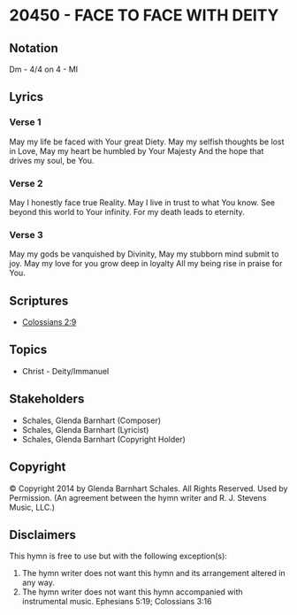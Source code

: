 # 20450 - FACE TO FACE WITH DEITY

## Notation

Dm - 4/4 on 4 - MI

## Lyrics

### Verse 1

May my life be faced with Your great Diety. May my selfish thoughts be lost in Love, May my heart be humbled by Your Majesty And the hope that drives my soul, be You.

### Verse 2

May I honestly face true Reality. May I live in trust to what You know. See beyond this world to Your infinity. For my death leads to eternity.

### Verse 3

May my gods be vanquished by Divinity, May my stubborn mind submit to joy. May my love for you grow deep in loyalty All my being rise in praise for You.


## Scriptures

- [Colossians 2:9](https://www.biblegateway.com/passage/?search=Colossians%202%3A9)

## Topics

- Christ - Deity/Immanuel

## Stakeholders

- Schales, Glenda Barnhart (Composer)
- Schales, Glenda Barnhart (Lyricist)
- Schales, Glenda Barnhart (Copyright Holder)

## Copyright

© Copyright 2014 by Glenda Barnhart Schales. All Rights Reserved. Used by Permission.
(An agreement between the hymn writer and R. J. Stevens Music, LLC.)

## Disclaimers

This hymn is free to use but with the following exception(s):
1. The hymn writer does not want this hymn and its arrangement altered in any way.
2. The hymn writer does not want this hymn accompanied with instrumental music.
Ephesians 5:19; Colossians 3:16

